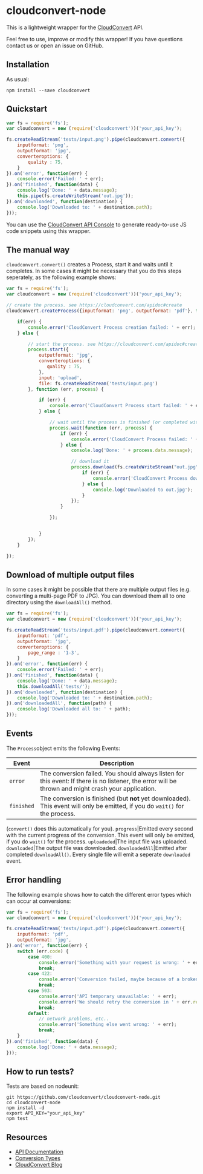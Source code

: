 cloudconvert-node
=======================
This is a lightweight wrapper for the [CloudConvert](https://cloudconvert.com) API.

Feel free to use, improve or modify this wrapper! If you have questions contact us or open an issue on GitHub.


Installation
-------------------
As usual:

    npm install --save cloudconvert
    

Quickstart
-------------------
```js
var fs = require('fs');
var cloudconvert = new (require('cloudconvert'))('your_api_key');

fs.createReadStream('tests/input.png').pipe(cloudconvert.convert({
    inputformat: 'png',
    outputformat: 'jpg',
    converteroptions: {
        quality : 75,
    }
}).on('error', function(err) {
    console.error('Failed: ' + err);
}).on('finished', function(data) {
    console.log('Done: ' + data.message);
    this.pipe(fs.createWriteStream('out.jpg'));
}).on('downloaded', function(destination) {
    console.log('Downloaded to: ' + destination.path);
}));
```
You can use the [CloudConvert API Console](https://cloudconvert.com/apiconsole) to generate ready-to-use JS code snippets using this wrapper.



The manual way
-------------------
``cloudconvert.convert()`` creates a Process, start it and waits until it completes. In some cases it might be necessary that you do this steps seperately, as the following example shows:

```js
var fs = require('fs');
var cloudconvert = new (require('cloudconvert'))('your_api_key');

// create the process. see https://cloudconvert.com/apidoc#create
cloudconvert.createProcess({inputformat: 'png', outputformat: 'pdf'}, function(err, process) {

    if(err) {
        console.error('CloudConvert Process creation failed: ' + err);
    } else {

        // start the process. see https://cloudconvert.com/apidoc#create
        process.start({
            outputformat: 'jpg',
            converteroptions: {
               quality : 75,
            },
            input: 'upload',
            file: fs.createReadStream('tests/input.png')
        }, function (err, process) {

            if (err) {
                console.error('CloudConvert Process start failed: ' + err);
            } else {

                // wait until the process is finished (or completed with an error)
                process.wait(function (err, process) {
                    if (err) {
                        console.error('CloudConvert Process failed: ' + err);
                    } else {
                        console.log('Done: ' + process.data.message);

                        // download it
                        process.download(fs.createWriteStream("out.jpg"), null, function(err, process) {
                            if (err) {
                                console.error('CloudConvert Process download failed: ' + err);
                            } else {
                                console.log('Downloaded to out.jpg');
                            }
                        });
                    }

                });


            }
        });
    }

});
```


Download of multiple output files
-------------------

In some cases it might be possible that there are multiple output files (e.g. converting a multi-page PDF to JPG). You can download them all to one directory using the ``downloadAll()`` method.

```js
var fs = require('fs');
var cloudconvert = new (require('cloudconvert'))('your_api_key');

fs.createReadStream('tests/input.pdf').pipe(cloudconvert.convert({
    inputformat: 'pdf',
    outputformat: 'jpg',
    converteroptions: {
        page_range : '1-3',
    }
}).on('error', function(err) {
    console.error('Failed: ' + err);
}).on('finished', function(data) {
    console.log('Done: ' + data.message);
    this.downloadAll('tests/');
}).on('downloaded', function(destination) {
    console.log('Downloaded to: ' + destination.path);
}).on('downloadedAll', function(path) {
    console.log('Downloaded all to: ' + path);
}));

```


Events
-----------------
The ``Process``object emits the following Events:

Event|Description
------|------------
``error``| The conversion failed. You should always listen for this event: If there is no listener, the error will be thrown and might crash your application.
``finished``| The conversion is finished (but **not** yet downloaded). This event will only be emitted, if you do ``wait()`` for the process. 
(``convert()`` does this automatically for you).
``progress``|Emitted every second with the current progress of the conversion. This event will only be emitted, if you do ``wait()`` for the process. 
``uploadeded``|The input file was uploaded.
``downloaded``|The output file was downloaded.
``downloadedAll``|Emitted after  completed ``downloadAll()``. Every single file will emit a seperate ``downloaded`` event.


Error handling
-----------------
The following example shows how to catch the different error types which can occur at conversions:

```js
var fs = require('fs');
var cloudconvert = new (require('cloudconvert'))('your_api_key');

fs.createReadStream('tests/input.pdf').pipe(cloudconvert.convert({
    inputformat: 'pdf',
    outputformat: 'jpg',
}).on('error', function(err) {
    switch (err.code) {
        case 400:
            console.error('Something with your request is wrong: ' + err);
            break;
        case 422:
            console.error('Conversion failed, maybe because of a broken input file: ' + err);
            break;
        case 503:
            console.error('API temporary unavailable: ' + err);
            console.error('We should retry the conversion in ' + err.retryAfter + ' seconds');
            break;
        default:
            // network problems, etc..
            console.error('Something else went wrong: ' + err);
            break;
    }
}).on('finished', function(data) {
    console.log('Done: ' + data.message);
}));

```



How to run tests?
-----------------

Tests are based on nodeunit: 

    git https://github.com/cloudconvert/cloudconvert-node.git
    cd cloudconvert-node
    npm install -d
    export API_KEY="your_api_key"
    npm test



Resources
---------

* [API Documentation](https://cloudconvert.com/apidoc)
* [Conversion Types](https://cloudconvert.com/formats)
* [CloudConvert Blog](https://cloudconvert.com/blog)
